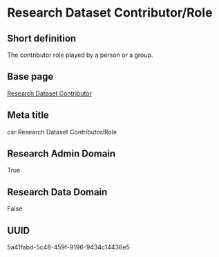 # Research Dataset Contributor/Role
## Short definition
The contributor role played by a person or a group.
## Base page
[Research Dataset Contributor](../../Objects/Research%20Dataset%20Contributor.md)
## Meta title
csr:Research Dataset Contributor/Role
## Research Admin Domain
True
## Research Data Domain
False
## UUID
5a41fabd-5c48-459f-9196-9434c14436e5
